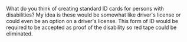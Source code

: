 What do you think of creating standard ID cards for persons with disabilities?  My idea is these would be somewhat like driver's license or could even be an option on a driver's license.  This form of ID would be required to be accepted as proof of the disability so red tape could be eliminated.

